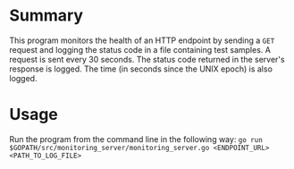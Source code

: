 # Summary
This program monitors the health of an HTTP endpoint by sending a `GET` request and logging the status code in a file containing test samples.
A request is sent every 30 seconds. The status code returned in the server's response is logged. The time (in seconds since the UNIX epoch) is
also logged.

# Usage
Run the program from the command line in the following way:
`go run $GOPATH/src/monitoring_server/monitoring_server.go <ENDPOINT_URL> <PATH_TO_LOG_FILE>`
